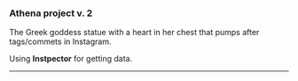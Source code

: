 ### Athena project v. 2

The Greek goddess statue with a heart in her chest that pumps after tags/commets in Instagram.

Using **Instpector** for getting data.

***
